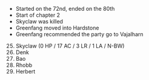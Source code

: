 * Started on the 72nd, ended on the 80th
* Start of chapter 2
* Skyclaw was killed
* Greenfang moved into Hardstone
* Greenfang recommended the party go to Vajalharn

25. Skyclaw (0 HP / 17 AC / 3 LR / 1 LA / N-BW)
19. Denk
13. Bao
8. Rhobb
2. Herbert